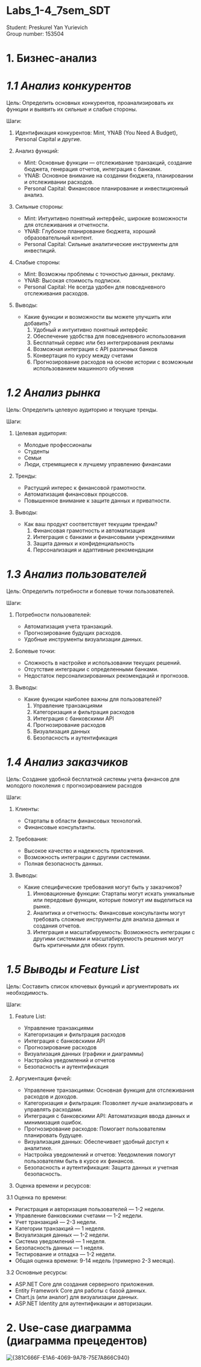 # Labs_1-4_7sem_SDT

Student: Preskurel Yan Yurievich \
Group number: 153504

# 1. Бизнес-анализ

# *1.1 Анализ конкурентов*

Цель: Определить основных конкурентов, проанализировать их функции и выявить их сильные и слабые стороны.

Шаги:
1. Идентификация конкурентов: Mint, YNAB (You Need A Budget), Personal Capital и другие.
   
2. Анализ функций:
   - Mint: Основные функции — отслеживание транзакций, создание бюджета, генерация отчетов, интеграция с банками.
   - YNAB: Основное внимание на создании бюджета, планировании и отслеживании расходов.
   - Personal Capital: Финансовое планирование и инвестиционный анализ.

3. Сильные стороны:
   - Mint: Интуитивно понятный интерфейс, широкие возможности для отслеживания и отчетности.
   - YNAB: Глубокое планирование бюджета, хороший образовательный контент.
   - Personal Capital: Сильные аналитические инструменты для инвестиций.

4. Слабые стороны:
   - Mint: Возможны проблемы с точностью данных, рекламу.
   - YNAB: Высокая стоимость подписки.
   - Personal Capital: Не всегда удобен для повседневного отслеживания расходов.

5. Выводы:
   - Какие функции и возможности вы можете улучшить или добавить?
	    1) Удобный и интуитивно понятный интерфейс
	    2) Обеспечение удобства для повседневного использования
	    3) Бесплатный сервис или без интегрирования рекламы
	    4) Возможная интеграция с API различных банков
	    5) Конвертация по курсу между счетами
	    6) Прогнозирование расходов на основе истории с возможным использованием машинного обучения

# *1.2 Анализ рынка*

Цель: Определить целевую аудиторию и текущие тренды.

Шаги:
1. Целевая аудитория:
   - Молодые профессионалы
   - Студенты
   - Семьи
   - Люди, стремящиеся к лучшему управлению финансами

2. Тренды:
   - Растущий интерес к финансовой грамотности.
   - Автоматизация финансовых процессов.
   - Повышенное внимание к защите данных и приватности.

3. Выводы:
   - Как ваш продукт соответствует текущим трендам?
   	  1) Финансовая грамотность и автоматизация
	    2) Интеграция с банками и финансовыми учреждениями
	    3) Защита данных и конфиденциальность
	    4) Персонализация и адаптивные рекомендации

# *1.3 Анализ пользователей*

Цель: Определить потребности и болевые точки пользователей.

Шаги:
1. Потребности пользователей:
   - Автоматизация учета транзакций.
   - Прогнозирование будущих расходов.
   - Удобные инструменты визуализации данных.

2. Болевые точки:
   - Сложность в настройке и использовании текущих решений.
   - Отсутствие интеграции с определенными банками.
   - Недостаток персонализированных рекомендаций и прогнозов.

3. Выводы:
   - Какие функции наиболее важны для пользователей?
	    1) Управление транзакциями
	    2) Категоризация и фильтрация расходов
	    3) Интеграция с банковскими API
	    4) Прогнозирование расходов
	    5) Визуализация данных
	    6) Безопасность и аутентификация

# *1.4 Анализ заказчиков*

Цель: Создание удобной бесплатной системы учета финансов для молодого поколения с прогнозированием расходов

Шаги:
1. Клиенты:
   - Стартапы в области финансовых технологий.
   - Финансовые консультанты.

2. Требования:
   - Высокое качество и надежность приложения.
   - Возможность интеграции с другими системами.
   - Полная безопасность данных.

3. Выводы:
   - Какие специфические требования могут быть у заказчиков?
   	  1) Инновационные функции: Стартапы могут искать уникальные или передовые функции, которые помогут им выделиться на рынке.
	    2) Аналитика и отчетность: Финансовые консультанты могут требовать сложные инструменты для анализа данных и создания отчетов.
    	3) Интеграция и масштабируемость: Возможность интеграции с другими системами и масштабируемость решения могут быть критичными для обеих групп.

# *1.5 Выводы и Feature List*

Цель: Составить список ключевых функций и аргументировать их необходимость.

Шаги:
1. Feature List:
   - Управление транзакциями
   - Категоризация и фильтрация расходов
   - Интеграция с банковскими API
   - Прогнозирование расходов
   - Визуализация данных (графики и диаграммы)
   - Настройка уведомлений и отчетов
   - Безопасность и аутентификация

2. Аргументация фичей:
   - Управление транзакциями: Основная функция для отслеживания расходов и доходов.
   - Категоризация и фильтрация: Позволяет лучше анализировать и управлять расходами.
   - Интеграция с банковскими API: Автоматизация ввода данных и минимизация ошибок.
   - Прогнозирование расходов: Помогает пользователям планировать будущее.
   - Визуализация данных: Обеспечивает удобный доступ к аналитике.
   - Настройка уведомлений и отчетов: Уведомления помогут пользователям быть в курсе их финансов.
   - Безопасность и аутентификация: Защита данных и учетная безопасность.

3. Оценка времени и ресурсов:

3.1 Оценка по времени:
  - Регистрация и авторизация пользователей — 1-2 недели.
  - Управление банковскими счетами — 1-2 недели.
  - Учет транзакций — 2-3 недели.
  - Категории транзакций — 1 неделя.
  - Визуализация данных — 1-2 недели.
  - Система уведомлений — 1 неделя.
  - Безопасность данных — 1 неделя.
  - Тестирование и отладка — 1-2 недели. 
  - Общая оценка времени: 9-14 недель (примерно 2-3 месяца).

3.2 Основные ресурсы:
  - ASP.NET Core для создания серверного приложения.
  - Entity Framework Core для работы с базой данных.
  - Chart.js (или аналог) для визуализации данных.
  - ASP.NET Identity для аутентификации и авторизации.

# 2. Use-case диаграмма (диаграмма прецедентов)
![{381C666F-E1A6-4069-9A78-75E7A866C940}](https://github.com/user-attachments/assets/99e16b62-430e-4517-ab0b-a6def71ba33c)

